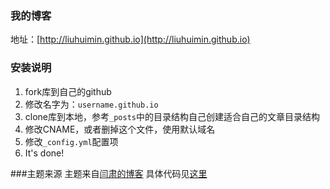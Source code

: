 ### 我的博客

地址：[http://liuhuimin.github.io](http://liuhuimin.github.io)

### 安装说明

1. fork库到自己的github
2. 修改名字为：`username.github.io`
3. clone库到本地，参考`_posts`中的目录结构自己创建适合自己的文章目录结构
4. 修改CNAME，或者删掉这个文件，使用默认域名
5. 修改`_config.yml`配置项
6. It's done!

###主题来源
主题来自[闫肃的博客](http://yansu.org/) 具体代码见[这里](https://github.com/suyan/suyan.github.io)

